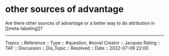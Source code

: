 # other sources of advantage

Are there other sources of advantage or a better way to do attribution in [[meta-labeling]]?

---
Topics :: 
Reference ::
Type :: #question, #novel 
Creator :: Jacques
Rating ::
TAF ::
Discussion ::
Dis_Topic :: 
Resolved ::
Date :: 2022-07-09 22:00

